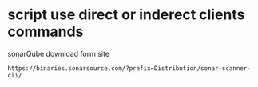 # script use direct or inderect clients commands

sonarQube download form site 
````
https://binaries.sonarsource.com/?prefix=Distribution/sonar-scanner-cli/
````
